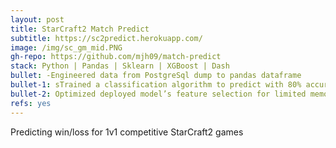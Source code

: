 ```yaml
---
layout: post
title: StarCraft2 Match Predict
subtitle: https://sc2predict.herokuapp.com/
image: /img/sc_gm_mid.PNG
gh-repo: https://github.com/mjh09/match-predict
stack: Python | Pandas | Sklearn | XGBoost | Dash
bullet: -Engineered data from PostgreSql dump to pandas dataframe
bullet-1: sTrained a classification algorithm to predict with 80% accuracy on test data; up 20% from naive baseline
bullet-2: Optimized deployed model’s feature selection for limited memory and performance
refs: yes
---
```

Predicting win/loss for 1v1 competitive StarCraft2 games
